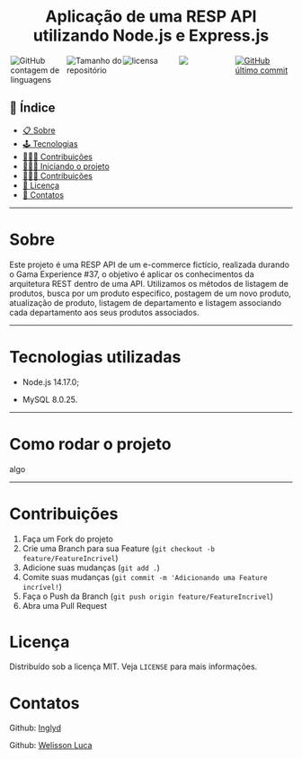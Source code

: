 <h1 align="center">Aplicação de uma RESP API utilizando Node.js e Express.js</h1>
<div style="display: grid; grid-template-columns: repeat(5, 100px); justify-content: center">
 <img alt="GitHub contagem de linguagens" src="https://img.shields.io/github/languages/count/WelissonLuca/ecommerce-api?color=%2304D361&style=plastic">

  <img alt="Tamanho do repositório" src="https://img.shields.io/github/languages/code-size/WelissonLuca/ecommerce-api?style=plastic">

  <img alt="licensa" src="https://img.shields.io/github/license/WelissonLuca/ecommerce-api?style=plastic">

  <img src="https://img.shields.io/github/forks/WelissonLuca/ecommerce-api?style=plastic">

<a href="https://github.com/WelissonLuca/FoodFy/tree/master/commits/master">
    <img alt="GitHub último commit" src="https://img.shields.io/github/last-commit/WelissonLuca/ecommerce-api?style=plastic">
  </a>

</div>

## 📕 Índice

- [📋 Sobre](#Sobre)
- [🕹 Tecnologias](#Tecnologias)
- [👨🏽‍🔧 Contribuições ](#Contribuições)
- [🧑🏽‍💻 Iniciando o projeto](#Como_rodar_o_projeto)
- [👨🏽‍🔧 Contribuições ](#Contribuições)
- [📝 Licença](#Licença)
- [🦸 Contatos](#Contatos)

<hr>

<!-- About -->

# Sobre

<p align="left"> Este projeto é uma RESP API de um e-commerce fictício, realizada durando o Gama Experience #37, o objetivo é aplicar os conhecimentos da arquitetura REST dentro de uma API. Utilizamos os métodos de listagem de produtos, busca por um produto especifico, postagem de um novo produto, atualização de produto, listagem de departamento e listagem associando cada departamento aos seus produtos associados.  </p>

<hr>

<!-- TECHNOLOGIES -->

# Tecnologias utilizadas

<p align="left">

- Node.js 14.17.0;

- MySQL 8.0.25. </p>
<hr>

<!-- TECHNOLOGIES -->

# Como rodar o projeto

<p align="left"> algo  </p>

<hr>

<!-- CONTRIBUTING -->

# Contribuições

1. Faça um Fork do projeto
2. Crie uma Branch para sua Feature (`git checkout -b feature/FeatureIncrivel`)
3. Adicione suas mudanças (`git add .`)
4. Comite suas mudanças (`git commit -m 'Adicionando uma Feature incrível!`)
5. Faça o Push da Branch (`git push origin feature/FeatureIncrivel`)
6. Abra uma Pull Request

<!-- LICENSE -->

# Licença

Distribuído sob a licença MIT. Veja `LICENSE` para mais informações.

<!-- CONTACT -->

# Contatos

Github: [Inglyd](https://github.com/inglyd)

Github: [Welisson Luca](https://github.com/WelissonLuca)
